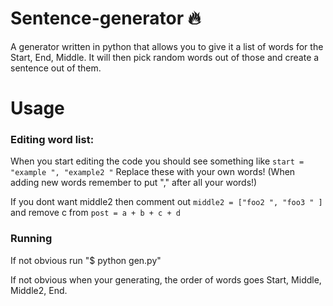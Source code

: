 # Sentence-generator :fire:
A generator written in python that allows you to give it a list of words for the Start, End, Middle. It will then pick random words out of those and create a sentence out of them.

# Usage
### Editing word list:
  When you start editing the code you should see something like
  `start = "example ", "example2 "`
  Replace these with your own words! (When adding new words remember to put "," after all your words!)
  
  

  
  
  If you dont want middle2 then comment out `middle2 = ["foo2 ", "foo3 " ]` and remove c from `post = a + b + c + d`
  
 ### Running
 If not obvious run "$ python gen.py"
 
 If not obvious when your generating, the order of words goes Start, Middle, Middle2, End.
